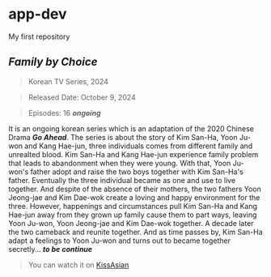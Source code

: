 # app-dev
My first repository
## ***Family by Choice***
> Korean TV Series, 2024

> Released Date: October 9, 2024

> Episodes: 16 ***ongoing***

It is an ongoing korean series which is an adaptation of the 2020 Chinese Drama ***Go Ahead***.
The series is about the story of Kim San-Ha, Yoon Ju-won and Kang Hae-jun, three individuals comes from different family and unrealted blood.
Kim San-Ha and Kang Hae-jun experience family problem that leads to abandonment when they were young. With that, Yoon Ju-won's father adopt and raise the two boys together with Kim San-Ha's father. Eventually the three individual became as one and use to live together. And despite of the absence of their mothers, the two fathers Yoon Jeong-jae and Kim Dae-wok create a loving and happy environment for the three. However, happenings and circumstances pull Kim San-Ha and Kang Hae-jun away from they grown up family cause them to part ways, leaving Yoon Ju-won, Yoon Jeong-jae and Kim Dae-wok together. A decade later the two cameback and reunite together. And as time passes by, Kim San-Ha adapt a feelings to Yoon Ju-won and turns out to became together secretly... ***to be continue***
> You can watch it on [KissAsian](https://ww5.kissasian.video/)
